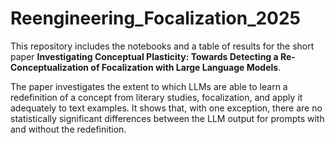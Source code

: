 # Reengineering_Focalization_2025

This repository includes the notebooks and a table of results for the short paper **Investigating Conceptual Plasticity: Towards Detecting a Re-Conceptualization of Focalization with Large Language Models**.

The paper investigates the extent to which LLMs are able to learn a redefinition of a concept from literary studies, focalization, and apply it adequately to text examples. It shows that, with one exception, there are no statistically significant differences between the LLM output for prompts with and without the redefinition.
